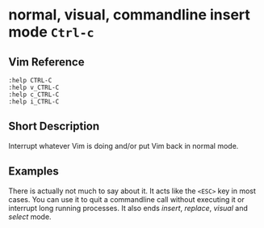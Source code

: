 # normal, visual, commandline insert mode `Ctrl-c`

## Vim Reference

    :help CTRL-C
    :help v_CTRL-C
    :help c_CTRL-C
    :help i_CTRL-C

## Short Description
Interrupt whatever Vim is doing and/or put Vim back in normal mode.

## Examples
There is actually not much to say about it. It acts like the `<ESC>` key in most cases.
You can use it to quit a commandline call without executing it or interrupt long running processes.
It also ends *insert*, *replace*, *visual* and *select* mode.

